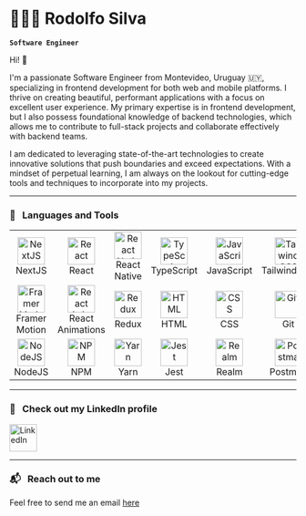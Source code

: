 # 👨🏽‍💻 Rodolfo Silva

**`Software Engineer`**

Hi! 👋

I'm a passionate Software Engineer from Montevideo, Uruguay 🇺🇾, specializing in frontend development for both web and mobile platforms. I thrive on creating beautiful, performant applications with a focus on excellent user experience. My primary expertise is in frontend development, but I also possess foundational knowledge of backend technologies, which allows me to contribute to full-stack projects and collaborate effectively with backend teams.

I am dedicated to leveraging state-of-the-art technologies to create innovative solutions that push boundaries and exceed expectations. With a mindset of perpetual learning, I am always on the lookout for cutting-edge tools and techniques to incorporate into my projects.

---

### 💼 &nbsp; Languages and Tools

<table>
  <tr>
    <td align="center" width="100">
      <img src="https://cdn.jsdelivr.net/gh/devicons/devicon/icons/nextjs/nextjs-original.svg" width="48" height="48" alt="NextJS" />
      <br>NextJS
    </td>
    <td align="center" width="100">
      <img src="https://cdn.jsdelivr.net/gh/devicons/devicon/icons/react/react-original-wordmark.svg" width="48" height="48" alt="React" />
      <br>React
    </td>
    <td align="center" width="100">
      <img src="https://cdn.jsdelivr.net/gh/devicons/devicon/icons/react/react-original.svg" width="48" height="48" alt="React Native" />
      <br>React Native
    </td>
    <td align="center" width="100">
      <img src="https://cdn.jsdelivr.net/gh/devicons/devicon/icons/typescript/typescript-plain.svg" width="48" height="48" alt="TypeScript" />
      <br>TypeScript
    </td>
    <td align="center" width="100">
      <img src="https://cdn.jsdelivr.net/gh/devicons/devicon/icons/javascript/javascript-plain.svg" width="48" height="48" alt="JavaScript" />
      <br>JavaScript
    </td>
    <td align="center" width="100">
      <img src="https://cdn.jsdelivr.net/gh/devicons/devicon/icons/tailwindcss/tailwindcss-plain.svg" width="48" height="48" alt="TailwindCSS" />
      <br>TailwindCSS
    </td>
    <td align="center" width="100">
      <img src="https://avatars.githubusercontent.com/u/20658825?s=200&v=4" width="48" height="48" alt="Styled Components" />
      <br>Styled Components
    </td>
    <td align="center" width="100">
      <img src="https://cdn.jsdelivr.net/gh/devicons/devicon/icons/react/react-original.svg" width="48" height="48" alt="React Navigation" />
      <br>React Navigation
    </td>
    <td align="center" width="100">
      <img src="https://cdn.jsdelivr.net/gh/devicons/devicon/icons/react/react-original.svg" width="48" height="48" alt="React Router" />
      <br>React Router
    </td>
  </tr>
  <tr>
    <td align="center" width="100">
      <img src="https://cdn.jsdelivr.net/gh/devicons/devicon/icons/framermotion/framermotion-original.svg" width="48" height="48" alt="Framer Motion" />
      <br>Framer Motion
    </td>
    <td align="center" width="100">
      <img src="https://camo.githubusercontent.com/1f6597b9733bfc33abc5d29043585cb8ce767fb31feb4ed7886c7b1f65b7d1fd/68747470733a2f2f692e696d6775722e636f6d2f515a6f776e68672e706e67" width="48" height="48" alt="React Animations" />
      <br>React Animations
    </td>
    <td align="center" width="100">
      <img src="https://cdn.jsdelivr.net/gh/devicons/devicon/icons/redux/redux-original.svg" width="48" height="48" alt="Redux" />
      <br>Redux
    </td>
    <td align="center" width="100">
      <img src="https://cdn.jsdelivr.net/gh/devicons/devicon/icons/html5/html5-plain.svg" width="48" height="48" alt="HTML" />
      <br>HTML
    </td>
    <td align="center" width="100">
      <img src="https://cdn.jsdelivr.net/gh/devicons/devicon/icons/css3/css3-plain.svg" width="48" height="48" alt="CSS" />
      <br>CSS
    </td>
    <td align="center" width="100">
      <img src="https://cdn.jsdelivr.net/gh/devicons/devicon/icons/git/git-original.svg" width="48" height="48" alt="Git" />
      <br>Git
    </td>
    <td align="center" width="100">
      <img src="https://cdn.jsdelivr.net/gh/devicons/devicon/icons/github/github-original.svg" width="48" height="48" alt="GitHub" />
      <br>GitHub
    </td>
    <td align="center" width="100">
      <img src="https://cdn.jsdelivr.net/gh/devicons/devicon/icons/gitlab/gitlab-original.svg" width="48" height="48" alt="GitLab" />
      <br>GitLab
    </td>
    <td align="center" width="100">
      <img src="https://cdn.jsdelivr.net/gh/devicons/devicon/icons/amazonwebservices/amazonwebservices-plain-wordmark.svg" width="48" height="48" alt="AWS Services" />
      <br>AWS Services
    </td>
  </tr>
  <tr>
    <td align="center" width="100">
      <img src="https://cdn.jsdelivr.net/gh/devicons/devicon/icons/nodejs/nodejs-original.svg" width="48" height="48" alt="NodeJS"/>
      <br>NodeJS
    </td>
    <td align="center" width="100">
      <img src="https://cdn.jsdelivr.net/gh/devicons/devicon/icons/npm/npm-original-wordmark.svg" width="48" height="48" alt="NPM" />
      <br>NPM
    </td>
    <td align="center" width="100">
      <img src="https://cdn.jsdelivr.net/gh/devicons/devicon/icons/yarn/yarn-original.svg" width="48" height="48" alt="Yarn" />
      <br>Yarn
    </td>  
    <td align="center" width="100">
      <img src="https://cdn.jsdelivr.net/gh/devicons/devicon/icons/jest/jest-plain.svg" width="48" height="48" alt="Jest" />
      <br>Jest
    </td>
    <td align="center" width="100">
      <img src="https://cdn.jsdelivr.net/gh/devicons/devicon/icons/realm/realm-original.svg" width="48" height="48" alt="Realm" />
      <br>Realm
    </td>
    <td align="center" width="100">
      <img src="https://cdn.jsdelivr.net/gh/devicons/devicon/icons/postman/postman-original.svg" width="48" height="48" alt="Postman" />
      <br>Postman
    </td>
    <td align="center" width="100">
      <img src="https://cdn.jsdelivr.net/gh/devicons/devicon/icons/jira/jira-original.svg" width="48" height="48" alt="Jira" />
      <br>Jira
    </td>
  </tr>
</table>

---

### 🔎 &nbsp; Check out my LinkedIn profile
<a href="https://www.linkedin.com/in/rodolfosilvamessano/">
  <img align="center" alt="LinkedIn" width="48px" src="https://cdn.jsdelivr.net/gh/devicons/devicon/icons/linkedin/linkedin-original.svg" />
</a>

---

### 📬 &nbsp; Reach out to me
Feel free to send me an email [here](mailto:rodoagussm@gmail.com)
